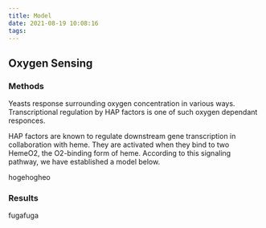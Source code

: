 ```yaml
---
title: Model
date: 2021-08-19 10:08:16
tags:
---
```


## Oxygen Sensing

### Methods

Yeasts response surrounding oxygen concentration in various ways. Transcriptional regulation by HAP factors is one of such oxygen dependant responces.

HAP factors are known to regulate downstream gene transcription in collaboration with heme. They are activated when they bind to two HemeO2, the O2-binding form of heme.
According to this signaling pathway, we have established a model below. 

hogehogheo

### Results

fugafuga
